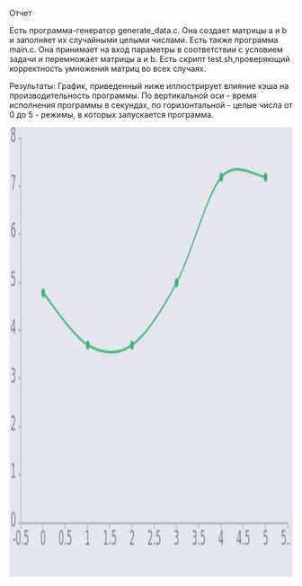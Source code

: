 Отчет


Есть программа-генератор generate\_data.c. Она создает матрицы a и b и заполняет их случайными целыми числами.
Есть также программа main.c. Она принимает на вход параметры в соответствии с условием задачи и перемножает матрицы a и b.
Есть скрипт test.sh,проверяющий корректность умножения матриц во всех случаях.

Результаты:
График, приведенный ниже иллюстрирует влияние кэша на производительность программы. По вертикальной оси - время исполнения программы в секундах,
по горизонтальной - целые числа от 0 до 5 - режимы, в которых запускается программа.

<img src="Chart.jpg" width="1200" height="800">

